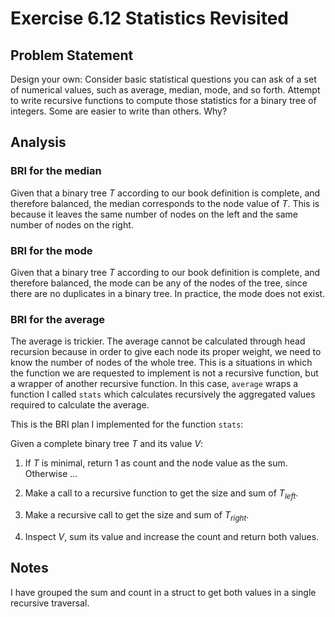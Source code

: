 # Exercise 6.12 Statistics Revisited

## Problem Statement

Design your own: Consider basic statistical questions you can ask of a set of
numerical values, such as average, median, mode, and so forth. Attempt to write
recursive functions to compute those statistics for a binary tree of integers.
Some are easier to write than others. Why?

## Analysis

### BRI for the median

Given that a binary tree $T$ according to our book definition is complete, and
therefore balanced, the median corresponds to the node value of $T$. This is
because it leaves the same number of nodes on the left and the same number of
nodes on the right.

### BRI for the mode

Given that a binary tree $T$ according to our book definition is complete, and
therefore balanced, the mode can be any of the nodes of the tree, since there
are no duplicates in a binary tree. In practice, the mode does not exist.

### BRI for the average

The average is trickier. The average cannot be calculated through head
recursion because in order to give each node its proper weight, we need to know
the number of nodes of the whole tree. This is a situations in which the
function we are requested to implement is not a recursive function, but a
wrapper of another recursive function. In this case, `average` wraps a function
I called `stats` which calculates recursively the aggregated values
required to calculate the average.

This is the BRI plan I implemented for the function `stats`:

Given a complete binary tree $T$ and its value $V$:

1. If $T$ is minimal, return 1 as count and the node value as the sum.
Otherwise ...

2. Make a call to a recursive function to get the size and sum of $T_{left}$.

3. Make a recursive call to get the size and sum of $T_{right}$.

4. Inspect $V$, sum its value and increase the count and return both values.

## Notes

I have grouped the sum and count in a struct to get both values in a single
recursive traversal.
